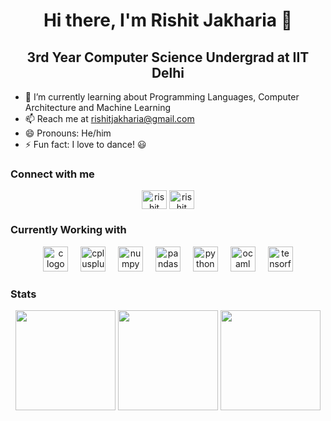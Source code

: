 <h1 align = "center">Hi there, I'm Rishit Jakharia 👋</h1> 
<h2 align =  "center">3rd Year Computer Science Undergrad at IIT Delhi</h2>

- 🌱 I’m currently learning about Programming Languages, Computer Architecture and Machine Learning
- 📫 Reach me at rishitjakharia@gmail.com
- 😄 Pronouns: He/him
- ⚡ Fun fact: I love to dance! 😃

<h3 align="left">Connect with me</h3>
<div align="center">
  <a href="https://linkedin.com/in/rishit-jakharia/" target="blank"><img align="center" src="https://raw.githubusercontent.com/rahuldkjain/github-profile-readme-generator/master/src/images/icons/Social/linked-in-alt.svg" alt="rishit jakharia" height="30" width="40" /></a>
  <a href="https://www.instagram.com/rishitjakharia_37/" target="blank"><img align="center" src="https://raw.githubusercontent.com/rahuldkjain/github-profile-readme-generator/master/src/images/icons/Social/instagram.svg" alt="rishit jakharia" height="30" width="40" /></a>
</div>

<h3 align="left">Currently Working with</h3>
<div align="center">
  <img src="https://cdn.jsdelivr.net/gh/devicons/devicon/icons/c/c-original.svg" height="40" alt="c logo"  />
  <img width="12" />
  <img src="https://cdn.jsdelivr.net/gh/devicons/devicon/icons/cplusplus/cplusplus-original.svg" height="40" alt="cplusplus logo"  />
  <img width="12" />
  <img src="https://cdn.jsdelivr.net/gh/devicons/devicon/icons/numpy/numpy-original.svg" height="40" alt="numpy logo"  />
  <img width="12" />
  <img src="https://cdn.jsdelivr.net/gh/devicons/devicon/icons/pandas/pandas-original.svg" height="40" alt="pandas logo"  />
  <img width="12" />
  <img src="https://cdn.jsdelivr.net/gh/devicons/devicon/icons/python/python-original.svg" height="40" alt="python logo"  />
  <img width="12" />
  <img src="https://cdn.jsdelivr.net/gh/devicons/devicon/icons/ocaml/ocaml-original.svg" height="40" alt="ocaml logo"  />
  <img width="12" />
  <img src="https://cdn.jsdelivr.net/gh/devicons/devicon/icons/tensorflow/tensorflow-original.svg" height="40" alt="tensorflow logo"  />
</div>

<h3 align="left">Stats</h3>
<div align="center">
  <img src="https://github-readme-stats.vercel.app/api?username=RISHIT7&hide_title=true&show_icons=true&theme=radical&locale=en&hide_border=true" height="160" />
  <img src="https://github-readme-stats.vercel.app/api/top-langs?username=RISHIT7&locale=en&hide_title=true&layout=compact&card_width=320&langs_count=6&theme=radical&hide_border=true" height="160" />
  <img src="https://streak-stats.demolab.com?user=RISHIT7&locale=en&mode=daily&theme=radical&hide_border=true" height="160" />
</div>
